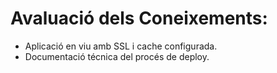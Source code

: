# Avaluació dels Coneixements:

- Aplicació en viu amb SSL i cache configurada.  
- Documentació técnica del procés de deploy.